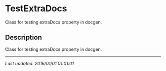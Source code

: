 # TestExtraDocs

Class for testing extraDocs property in docgen.

## Description

Class for testing extraDocs property in docgen.


---

*Last updated: 2016/01/01 01:01:01*